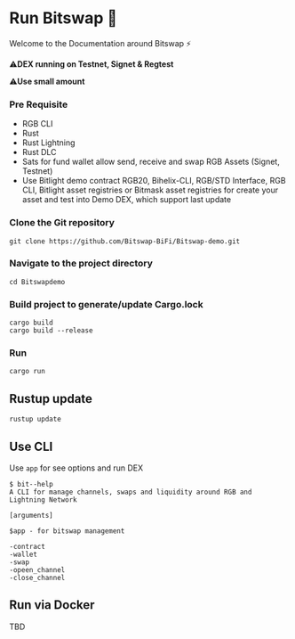 # Run Bitswap 💱

Welcome to the Documentation around Bitswap ⚡

⚠️**DEX running on Testnet, Signet & Regtest**

⚠️**Use small amount**

### Pre Requisite

- RGB CLI
- Rust
- Rust Lightning
- Rust DLC
- Sats for fund wallet allow send, receive and swap RGB Assets (Signet, Testnet)
- Use Bitlight demo contract RGB20, Bihelix-CLI, RGB/STD Interface, RGB CLI, Bitlight asset registries or Bitmask asset registries for create your asset and test into Demo DEX, which support last update

### Clone the Git repository

```git
git clone https://github.com/Bitswap-BiFi/Bitswap-demo.git
```

### Navigate to the project directory
```cd
cd Bitswapdemo
```

### Build project to generate/update Cargo.lock
```cargo
cargo build
cargo build --release
```

### Run

```cargo
cargo run
```
## Rustup update

```rustup
rustup update
```
## Use CLI

Use ``app`` for see options and run DEX
```cli
$ bit--help
A CLI for manage channels, swaps and liquidity around RGB and Lightning Network

[arguments]

$app - for bitswap management

-contract
-wallet
-swap
-opeen_channel
-close_channel

```
## Run via Docker

TBD
